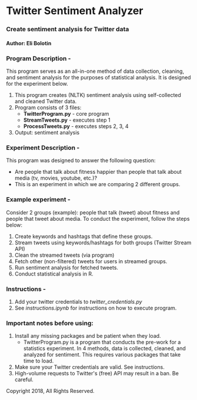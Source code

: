 # Twitter Sentiment Analyzer
### Create sentiment analysis for Twitter data
#### Author: Eli Bolotin

### Program Description -

This program serves as an all-in-one method of data collection, cleaning, and sentiment analysis for the purposes of statistical analysis. It is designed for the experiment below.

1. This program creates (NLTK) sentiment analysis using self-collected and cleaned Twitter data.
2. Program consists of 3 files:
	* **TwitterProgram.py** - core program
	* **StreamTweets.py** - executes step 1 
	* **ProcessTweets.py** - executes steps 2, 3, 4
3. Output: sentiment analysis

### Experiment Description -

This program was designed to answer the following question:
* Are people that talk about fitness happier than people that talk about media (tv, movies, youtube, etc.)?
* This is an experiment in which we are comparing 2 different groups.

### Example experiment -

Consider 2 groups (example): people that talk (tweet) about fitness and people that tweet about media. To conduct the experiment, follow the steps below:

1. Create keywords and hashtags that define these groups. 
2. Stream tweets using keywords/hashtags for both groups (Twitter Stream API)
3. Clean the streamed tweets (via program)
4. Fetch other (non-filtered) tweets for users in streamed groups.
5. Run sentiment analysis for fetched tweets.
6. Conduct statistical analysis in R.

### Instructions -

1. Add your twitter credentials to *twitter_credentials.py*
2. See *instructions.ipynb* for instructions on how to execute program.

### Important notes before using:

1. Install any missing packages and be patient when they load.
	- TwitterProgram.py is a program that conducts the pre-work for a statistics experiment. In 4 methods, data is collected, cleaned, and analyzed for sentiment. This requires various packages that take time to load.
2. Make sure your Twitter credentials are valid. See instructions.
3. High-volume requests to Twitter's (free) API may result in a ban. Be careful.

Copyright 2018, All Rights Reserved.